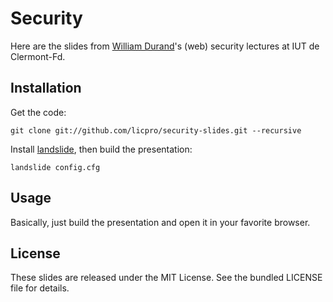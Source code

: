 Security
========

Here are the slides from [William Durand](http://github.com/willdurand)'s
(web) security lectures at IUT de Clermont-Fd.


Installation
------------

Get the code:

    git clone git://github.com/licpro/security-slides.git --recursive

Install [landslide](https://github.com/adamzap/landslide#installation), then
build the presentation:

    landslide config.cfg


Usage
-----

Basically, just build the presentation and open it in your favorite browser.


License
-------

These slides are released under the MIT License. See the bundled LICENSE file for details.
